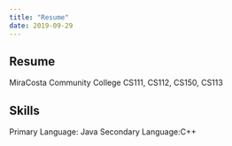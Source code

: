 ```yaml
---
title: "Resume"
date: 2019-09-29 
---
```


## Resume
MiraCosta Community College
CS111, CS112, CS150, CS113

## Skills
Primary Language: Java
Secondary Language:C++




